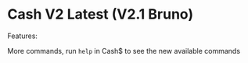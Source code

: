 # Cash V2 Latest (V2.1 Bruno)

Features:

More commands, run `help` in Cash$ to see the new available commands